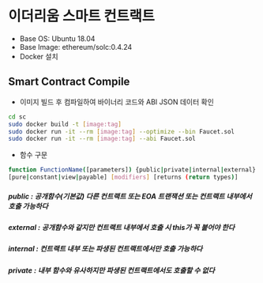 # 이더리움 스마트 컨트랙트


- Base OS: Ubuntu 18.04
- Base Image:  ethereum/solc:0.4.24 
- Docker 설치



## Smart Contract Compile

 * 이미지 빌드 후 컴파일하여 바이너리 코드와 ABI JSON 데이터 확인

```sh
cd sc
sudo docker build -t [image:tag]
sudo docker run -it --rm [image:tag] --optimize --bin Faucet.sol
sudo docker run -it --rm [image:tag] --abi Faucet.sol
```

 * 함수 구문

```sh
function FunctionName([parameters]) {public|private|internal|external}
[pure|constant|view|payable] [modifiers] [returns (return types)]
```

##### public : 공개함수(기본값) 다른 컨트랙트 또는 EOA 트랜잭션 또는 컨트랙트 내부에서 호출 가능하다
##### external : 공개함수와 같지만 컨트랙트 내부에서 호출 시 this가 꼭 붙어야 한다
##### internal : 컨트랙트 내부 또는 파생된 컨트랙트에서만 호출 가능하다
##### private : 내부 함수와 유사하지만 파생된 컨트랙트에서도 호출할 수 없다
